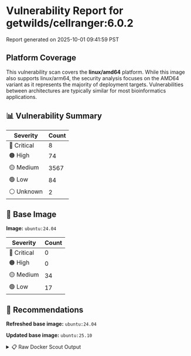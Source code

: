 # Vulnerability Report for getwilds/cellranger:6.0.2

Report generated on 2025-10-01 09:41:59 PST

## Platform Coverage

This vulnerability scan covers the **linux/amd64** platform. While this image also supports linux/arm64, the security analysis focuses on the AMD64 variant as it represents the majority of deployment targets. Vulnerabilities between architectures are typically similar for most bioinformatics applications.

## 📊 Vulnerability Summary

| Severity | Count |
|----------|-------|
| 🔴 Critical | 8 |
| 🟠 High | 74 |
| 🟡 Medium | 3567 |
| 🟢 Low | 84 |
| ⚪ Unknown | 2 |

## 🐳 Base Image

**Image:** `ubuntu:24.04`

| Severity | Count |
|----------|-------|
| 🔴 Critical | 0 |
| 🟠 High | 0 |
| 🟡 Medium | 34 |
| 🟢 Low | 17 |

## 🔄 Recommendations

**Refreshed base image:** `ubuntu:24.04`

**Updated base image:** `ubuntu:25.10`

<details>
<summary>📋 Raw Docker Scout Output</summary>

```text
Target               │  getwilds/cellranger:6.0.2  │    8C    74H   3567M    84L     2?   
    digest             │  0dec48219479                       │                                      
  Base image           │  ubuntu:24.04                       │    0C     0H    34M    17L           
  Refreshed base image │  ubuntu:24.04                       │    0C     0H     5M     6L           
                       │                                     │                 -29    -11           
  Updated base image   │  ubuntu:25.10                       │    0C     0H     0M     0L           
                       │                                     │                 -34    -17           

What's next:
    View vulnerabilities → docker scout cves getwilds/cellranger:6.0.2
    View base image update recommendations → docker scout recommendations getwilds/cellranger:6.0.2
    Include policy results in your quickview by supplying an organization → docker scout quickview getwilds/cellranger:6.0.2 --org <organization>
```
</details>
